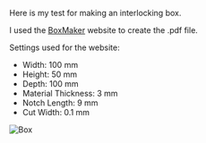 Here is my test for making an interlocking box.

I used the <a href="http://boxmaker.rahulbotics.com/">BoxMaker</a> website to create the .pdf file.

Settings used for the website:
<ul>
<li>Width: 100 mm</li>
<li>Height: 50 mm</li>
<li>Depth: 100 mm</li>
<li>Material Thickness: 3 mm</li>
<li>Notch Length: 9 mm</li>
<li>Cut Width: 0.1 mm</li>
</ul>

<img alt="Box" src="https://raw.github.com/DigitalFabricationStudio/Project_0.2/master/matti.niinimaki/images/interlocking_box.jpg" />
